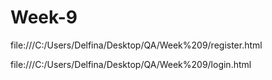 # Week-9

file:///C:/Users/Delfina/Desktop/QA/Week%209/register.html

file:///C:/Users/Delfina/Desktop/QA/Week%209/login.html
